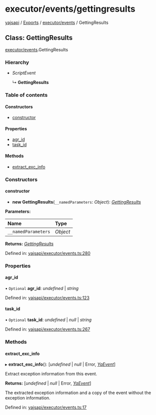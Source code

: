 # executor/events/gettingresults

[yajsapi](https://github.com/golemfactory/yagna-docs/tree/9699eb3e934dbc2c15063c37bc7a317a2c47fef4/yajsapi/README.md) / [Exports](https://github.com/golemfactory/yagna-docs/tree/9699eb3e934dbc2c15063c37bc7a317a2c47fef4/yajsapi/modules.md) / [executor/events](../yajsapi-2/executor_events.md) / GettingResults

## Class: GettingResults

[executor/events](../yajsapi-2/executor_events.md).GettingResults

### Hierarchy

* _ScriptEvent_

  ↳ **GettingResults**

### Table of contents

#### Constructors

* [constructor](executor_events.gettingresults.md#constructor)

#### Properties

* [agr\_id](executor_events.gettingresults.md#agr_id)
* [task\_id](executor_events.gettingresults.md#task_id)

#### Methods

* [extract\_exc\_info](executor_events.gettingresults.md#extract_exc_info)

### Constructors

#### constructor

+ **new GettingResults**\(`__namedParameters`: _Object_\): [_GettingResults_](executor_events.gettingresults.md)

**Parameters:**

| Name | Type |
| :--- | :--- |
| `__namedParameters` | _Object_ |

**Returns:** [_GettingResults_](executor_events.gettingresults.md)

Defined in: [yajsapi/executor/events.ts:280](https://github.com/golemfactory/yajsapi/blob/0a8d8c8/yajsapi/executor/events.ts#L280)

### Properties

#### agr\_id

• `Optional` **agr\_id**: _undefined_ \| _string_

Defined in: [yajsapi/executor/events.ts:123](https://github.com/golemfactory/yajsapi/blob/0a8d8c8/yajsapi/executor/events.ts#L123)

#### task\_id

• `Optional` **task\_id**: _undefined_ \| _null_ \| _string_

Defined in: [yajsapi/executor/events.ts:267](https://github.com/golemfactory/yajsapi/blob/0a8d8c8/yajsapi/executor/events.ts#L267)

### Methods

#### extract\_exc\_info

▸ **extract\_exc\_info**\(\): \[_undefined_ \| _null_ \| Error, [_YaEvent_](executor_events.yaevent.md)\]

Extract exception information from this event.

**Returns:** \[_undefined_ \| _null_ \| Error, [_YaEvent_](executor_events.yaevent.md)\]

The extracted exception information and a copy of the event without the exception information.

Defined in: [yajsapi/executor/events.ts:17](https://github.com/golemfactory/yajsapi/blob/0a8d8c8/yajsapi/executor/events.ts#L17)

